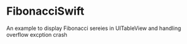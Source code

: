 # FibonacciSwift
An example to display Fibonacci sereies in UITableView and handling overflow excption crash
